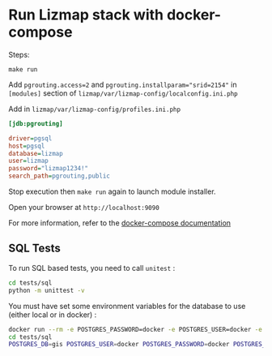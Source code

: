 # Run Lizmap stack with docker-compose

Steps:

```
make run
```

Add `pgrouting.access=2` and `pgrouting.installparam="srid=2154"` in `[modules]` section of `lizmap/var/lizmap-config/localconfig.ini.php`

Add in `lizmap/var/lizmap-config/profiles.ini.php`

```ini
[jdb:pgrouting]

driver=pgsql
host=pgsql
database=lizmap
user=lizmap
password="lizmap1234!"
search_path=pgrouting,public
```

Stop execution then `make run` again to launch module installer.

Open your browser at `http://localhost:9090`

For more information, refer to the [docker-compose documentation](https://docs.docker.com/compose/)

## SQL Tests

To run SQL based tests, you need to call `unitest` :

```bash
cd tests/sql
python -m unittest -v
```

You must have set some environment variables for the database to use (either local or in docker) :

```bash
docker run --rm -e POSTGRES_PASSWORD=docker -e POSTGRES_USER=docker -e POSTGRES_DB=gis -p 127.0.0.1:35432:5432 3liz/postgis:13-2.5
cd tests/sql
POSTGRES_DB=gis POSTGRES_USER=docker POSTGRES_PASSWORD=docker POSTGRES_PORT=35432 python -m unittest -v
```
